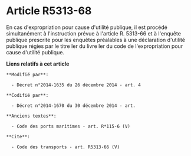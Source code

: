 # Article R5313-68

En cas d'expropriation pour cause d'utilité publique, il est procédé simultanément à l'instruction prévue à l'article R.
5313-66 et à l'enquête publique prescrite pour les enquêtes préalables à une déclaration d'utilité publique régies par le
titre Ier du livre Ier du code de l'expropriation pour cause d'utilité publique.

**Liens relatifs à cet article**

	**Modifié par**:

	  - Décret n°2014-1635 du 26 décembre 2014 - art. 4

	**Codifié par**:

	  - Décret n°2014-1670 du 30 décembre 2014 - art.

	**Anciens textes**:

	  - Code des ports maritimes - art. R*115-6 (V)

	**Cite**:

	  - Code des transports - art. R5313-66 (V)
